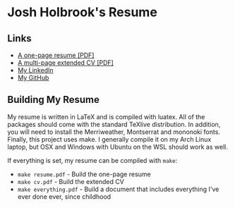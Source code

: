 # Josh Holbrook's Resume

## Links

* [A one-page resume [PDF]](https://github.com/jfhbrook/resume/raw/master/resume.pdf)
* [A multi-page extended CV [PDF]](https://github.com/jfhbrook/resume/raw/master/cv.pdf)
* [My LinkedIn](https://www.linkedin.com/in/joshua-holbrook-27744965/)
* [My GitHub](https://github.com/jfhbrook)

## Building My Resume

My resume is written in LaTeX and is compiled with luatex. All of the packages
should come with the standard TeXlive distribution. In addition, you will need
to install the Merriweather, Montserrat and mononoki fonts. Finally, this
project uses make. I generally compile it on my Arch Linux laptop, but OSX and
Windows with Ubuntu on the WSL should work as well.

If everything is set, my resume can be compiled with `make`:

* `make resume.pdf` - Build the one-page resume
* `make cv.pdf` - Build the extended CV
* `make everything.pdf` - Build a document that includes everything I've ever
  done ever, since childhood
